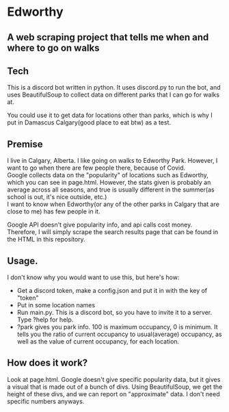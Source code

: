# Edworthy
## A web scraping project that tells me when and where to go on walks

## Tech
This is a discord bot written in python.
It uses discord.py to run the bot, and uses BeautifulSoup to collect data on different parks that I can go for walks at.

You could use it to get data for locations other than parks, which is why I put in Damascus Calgary(good place to eat btw) as a test.

## Premise
I live in Calgary, Alberta. I like going on walks to Edworthy Park. However, I want to go when there are few people there, because of Covid.<br>
Google collects data on the "popularity" of locations such as Edworthy, which you can see in page.html. However, the stats given is probably an average across all seasons, and true is usually different in the summer(as school is out, it's nice outside, etc.)<br>
I want to know when Edworthy(or any of the other parks in Calgary that are close to me) has few people in it.<br>

Google API doesn't give popularity info, and api calls cost money. Therefore, I will simply scrape the search results page that can be found in the HTML in this repository.

## Usage.
I don't know why you would want to use this, but here's how:<br>
 - Get a discord token, make a config.json and put it in with the key of "token"
 - Put in some location names
 - Run main.py. This is a discord bot, so you have to invite it to a server. Type ?help for help.
 - ?park gives you park info. 100 is maximum occupancy, 0 is minimum. It tells you the ratio of current occupancy to usual(average) occupancy, as well as the value of current occupancy, for each location.
 
 ## How does it work?
 Look at page.html. Google doesn't give specific popularity data, but it gives a visual that is made out of a bunch of divs.
 Using BeautifulSoup, we get the height of these divs, and we can report on "approximate" data. I don't need specific numbers anyways.
